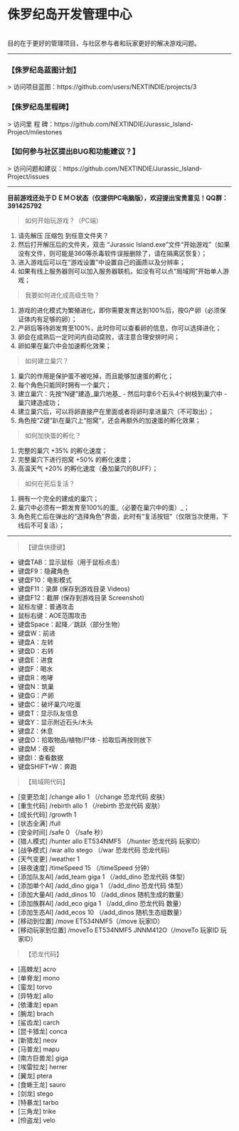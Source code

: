# 侏罗纪岛开发管理中心
<br/>
  目的在于更好的管理项目，与社区参与者和玩家更好的解决游戏问题。
<hr/>
<h3>【侏罗纪岛蓝图计划】</h3>
> 访问项目蓝图：https://github.com/users/NEXTINDIE/projects/3
<br>
<h3>【侏罗纪岛里程碑】</h3>
> 访问里 程 碑：https://github.com/NEXTINDIE/Jurassic_Island-Project/milestones
<br>
<h3>【如何参与社区提出BUG和功能建议？】</h3>
> 访问问题和建议：https://github.com/NEXTINDIE/Jurassic_Island-Project/issues

<hr/>

<b>目前游戏还处于ＤＥＭＯ状态（仅提供PC电脑版），欢迎提出宝贵意见！QQ群：391425792</b>

> 如何开始玩游戏？（PC端）
1. 请先解压 压缩包 到任意文件夹？
1. 然后打开解压后的文件夹，双击 “Jurassic Island.exe”文件“开始游戏”（如果没有文件，则可能是360等杀毒软件误报删除了，请在隔离区恢复）；
1. 进入游戏后可以在“游戏设置”中设置自己的画质以及分辨率；
1. 如果有线上服务器则可以加入服务器联机，如没有可以点“局域网”开始单人游戏；

> 我要如何进化成高级生物？
1. 游戏的进化模式为繁殖进化，即你需要发育达到100%后，按G产卵（必须保证体内有足够的卵）；
1. 产卵后等待卵发育至100%，此时你可以查看卵的信息，你可以选择进化；
1. 卵会在成熟后一定时间内自动腐败，请注意合理安排时间；
1. 卵如果在巢穴中会加速孵化效果；

> 如何建立巢穴？
1. 巢穴的作用是保护蛋不被吃掉，而且能够加速蛋的孵化；
1. 每个角色只能同时拥有一个巢穴；
1. 建立巢穴：先按“N键”建造_巢穴地基_ - 然后叼拿6个石头4个树枝到巢穴中 - 巢穴建造成功；
1. 建立巢穴后，可以将卵直接产在里面或者将卵叼拿进巢穴（不可取出）；
1. 角色按“Z键”趴在巢穴上“抱窝”，还会再额外的加速蛋的孵化效果；

> 如何加快蛋的孵化？
1. 完整的巢穴 +35% 的孵化速度；
1. 完整巢穴下进行抱窝 +50% 的孵化速度；
1. 高温天气 +20% 的孵化速度（叠加巢穴的BUFF）；

> 如何在死后复活？
1. 拥有一个完全的建成的巢穴；
1. 巢穴中必须有一颗发育至100%的蛋_（必要在巢穴中的蛋）_；
1. 角色死亡后在弹出的“选择角色”界面，此时有“复活按钮”（仅限当次使用，下线后不可复活）；

<hr/>

> 【键盘快捷键】
- 键盘TAB：显示鼠标（用于鼠标点击）<br>
- 键盘F9：隐藏角色<br>
- 键盘F10：电影模式 <br>
- 键盘F11：录屏 (保存到游戏目录 Videos) <br>
- 键盘F12：截屏 (保存到游戏目录 Screenshot) <br>
- 鼠标左键：普通攻击<br>
- 鼠标右键：AOE范围攻击<br>
- 键盘Space：起降／跳跃（部分生物）<br>
- 键盘W：前进 <br>
- 键盘A：左转 <br>
- 键盘D：右转 <br>
- 键盘E：进食 <br>
- 键盘F：喝水 <br>
- 键盘R：咆哮 <br>
- 键盘N：筑巢 <br>
- 键盘G：产卵<br>
- 键盘C：破坏巢穴/吃蛋<br>
- 键盘T：显示队友信息<br>
- 键盘Y：显示附近石头/木头<br>
- 键盘Z：休息 <br>
- 键盘O：拾取物品/植物/尸体 - 拾取后再按则放下<br>
- 键盘M：夜视 <br>
- 键盘I：查看数据<br>
- 键盘SHIFT+W：奔跑

> 【局域网代码】<br>
- [变更恐龙] /change allo 1 （/change 恐龙代码 皮肤）<br>
- [重生代码] /rebirth allo 1 （/rebirth 恐龙代码 皮肤）<br>
- [成长代码] /growth 1<br>
- [状态全满] /full<br>
- [安全时间] /safe 0 （/safe 秒）<br>
- [猎人模式] /hunter allo ET534NMF5 （/hunter 恐龙代码 玩家ID）<br>
- [战争模式] /war allo stego （/war 恐龙代码 恐龙代码）<br>
- [天气变更] /weather 1<br>
- [昼夜速度] /timeSpeed 15 （/timeSpeed 分钟）<br>
- [添加队友AI] /add_team giga 1 （/add_dino 恐龙代码 体型）<br>
- [添加单个AI] /add_dino giga 1 （/add_dino 恐龙代码 体型）<br>
- [添加大量AI] /add_dinos 10 （/add_dinos 随机生成的数量）<br>
- [添加族群AI] /add_eco giga 1 （/add_dino 恐龙代码 数量）<br>
- [添加生态AI] /add_ecos 10 （/add_dinos 随机生态组数量）<br>
- [移动到位置] /move ET534NMF5（/move 玩家ID）<br>
- [移动玩家到位置] /moveTo ET534NMF5 JNNM412O（/moveTo 玩家ID 玩家ID）<br>

> 【恐龙代码】<br>
- [高棘龙] acro<br>
- [单脊龙] mono<br>
- [蛮龙] torvo<br>
- [异特龙] allo<br>
- [依潘龙] epan<br>
- [腕龙] brach<br>
- [鲨齿龙] carch<br>
- [昆卡猎龙] conca<br>
- [新猎龙] neov<br>
- [马普龙] mapu<br>
- [南方巨兽龙] giga<br>
- [埃雷拉龙] herrer<br>
- [翼龙] ptera<br>
- [食蜥王龙] sauro<br>
- [剑龙] stego<br>
- [特暴龙] tarbo<br>
- [三角龙] trike<br>
- [伶盗龙] velo<br>
